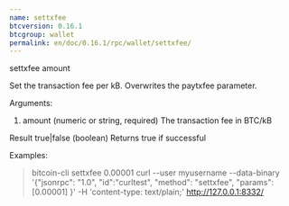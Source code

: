 ```yaml
---
name: settxfee
btcversion: 0.16.1
btcgroup: wallet
permalink: en/doc/0.16.1/rpc/wallet/settxfee/
---
```


settxfee amount

Set the transaction fee per kB. Overwrites the paytxfee parameter.

Arguments:
1. amount         (numeric or string, required) The transaction fee in BTC/kB

Result
true|false        (boolean) Returns true if successful

Examples:
> bitcoin-cli settxfee 0.00001
> curl --user myusername --data-binary '{"jsonrpc": "1.0", "id":"curltest", "method": "settxfee", "params": [0.00001] }' -H 'content-type: text/plain;' http://127.0.0.1:8332/


